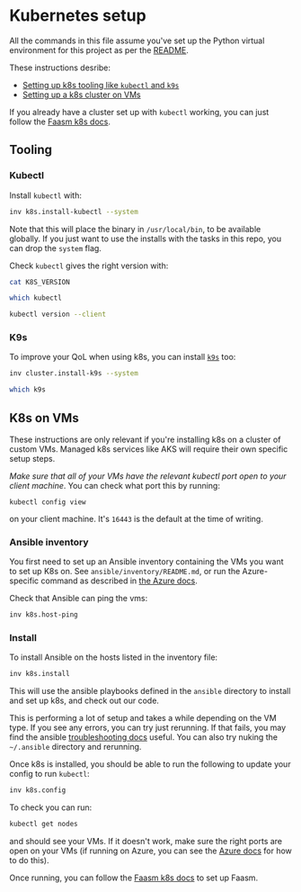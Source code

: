 # Kubernetes setup

All the commands in this file assume you've set up the Python virtual
environment for this project as per the [README](README.md).

These instructions desribe:

- [Setting up k8s tooling like `kubectl` and `k9s`](#tooling)
- [Setting up a k8s cluster on VMs](#k8s-on-vms)

If you already have a cluster set up with `kubectl` working, you can just
follow the [Faasm k8s
docs](https://faasm.readthedocs.io/en/latest/source/kubernetes.html).

## Tooling

### Kubectl

Install `kubectl` with:

```bash
inv k8s.install-kubectl --system
```

Note that this will place the binary in `/usr/local/bin`, to be available
globally. If you just want to use the installs with the tasks in this repo, you
can drop the `system` flag.

Check `kubectl` gives the right version with:

```bash
cat K8S_VERSION

which kubectl

kubectl version --client
```

### K9s

To improve your QoL when using k8s, you can install
[`k9s`](https://github.com/derailed/k9s) too:

```bash
inv cluster.install-k9s --system

which k9s
```

## K8s on VMs

These instructions are only relevant if you're installing k8s on a cluster of
custom VMs. Managed k8s services like AKS will require their own specific setup
steps.

*Make sure that all of your VMs have the relevant kubectl port open to your
client machine*. You can check what port this by running:

```
kubectl config view
```

on your client machine. It's `16443` is the default at the time of writing.

### Ansible inventory

You first need to set up an Ansible inventory containing the VMs you want to set
up K8s on. See `ansible/inventory/README.md`, or run the Azure-specific command
as described in [the Azure docs](docs/azure.md).

Check that Ansible can ping the vms:

```bash
inv k8s.host-ping
```

### Install

To install Ansible on the hosts listed in the inventory file:

```bash
inv k8s.install
```

This will use the ansible playbooks defined in the `ansible` directory to
install and set up k8s, and check out our code.

This is performing a lot of setup and takes a while depending on the VM type.
If you see any errors, you can try just rerunning. If that fails, you may find
the ansible [troubleshooting
docs](https://docs.ansible.com/ansible/latest/user_guide/playbooks_startnstep.html#)
useful. You can also try nuking the `~/.ansible` directory and rerunning.

Once k8s is installed, you should be able to run the following to update your
config to run `kubectl`:

```bash
inv k8s.config
```

To check you can run:

```bash
kubectl get nodes
```

and should see your VMs. If it doesn't work, make sure the right ports are open
on your VMs (if running on Azure, you can see the [Azure docs](docs/azure.md)
for how to do this).

Once running, you can follow the [Faasm k8s
docs](https://faasm.readthedocs.io/en/latest/source/kubernetes.html) to set up
Faasm.
